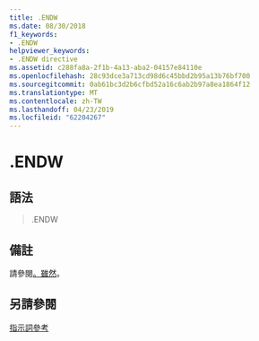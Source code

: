 ```yaml
---
title: .ENDW
ms.date: 08/30/2018
f1_keywords:
- .ENDW
helpviewer_keywords:
- .ENDW directive
ms.assetid: c288fa8a-2f1b-4a13-aba2-04157e84110e
ms.openlocfilehash: 28c93dce3a713cd98d6c45bbd2b95a13b76bf700
ms.sourcegitcommit: 0ab61bc3d2b6cfbd52a16c6ab2b97a8ea1864f12
ms.translationtype: MT
ms.contentlocale: zh-TW
ms.lasthandoff: 04/23/2019
ms.locfileid: "62204267"
---
```

# <a name="endw"></a>.ENDW

## <a name="syntax"></a>語法

> .ENDW

## <a name="remarks"></a>備註

請參閱[。雖然](../../assembler/masm/dot-while.md)。

## <a name="see-also"></a>另請參閱

[指示詞參考](../../assembler/masm/directives-reference.md)<br/>